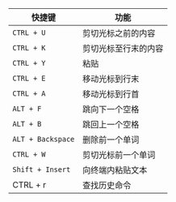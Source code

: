 | 快捷键          | 功能 |
|----------------|-----|
|`CTRL + U`       |剪切光标之前的内容|
|`CTRL + K`       |剪切光标至行末的内容|
|`CTRL + Y`       |粘贴|
|`CTRL + E`       |移动光标到行末|
|`CTRL + A`       |移动光标到行首|
|`ALT + F`        |跳向下一个空格|
|`ALT + B`        |跳回上一个空格|
|`ALT + Backspace` |删除前一个单词|
|`CTRL + W`       |剪切光标前一个单词|
|`Shift + Insert`  |向终端内粘贴文本|
|CTRL + r      |查找历史命令    |
